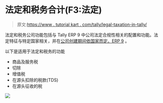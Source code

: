 # 法定和税务合计(F3:法定)

> 原文:[https://www . tutorial kart . com/tally/legal-taxation-in-tally/](https://www.tutorialkart.com/tally/statutory-taxation-in-tally/)

法定和税务公司功能包括与 Tally ERP 9 中公司法定合规性相关的配置和功能。法定特征与特定国家相关，并在[公司创建期间依国家而定。ERP 9](https://www.tutorialkart.com/tally/how-to-create-company-in-tally/) 。

以下是适用于法定和税务的功能

*   商品及服务税
*   切除
*   增值税
*   在源头扣除的税款(TDS)
*   在源头征收的税

[![](../Images/925da31b32d6bc3827932f6c8afb11bb.png)](https://www.tutorialkart.com/)